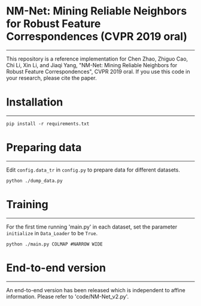 # NM-Net: Mining Reliable Neighbors for Robust Feature Correspondences (CVPR 2019 oral)
***

This repository is a reference implementation for Chen Zhao, Zhiguo Cao, Chi Li, Xin Li, and Jiaqi Yang, "NM-Net: Mining Reliable Neighbors for Robust Feature Correspondences", CVPR 2019 oral. If you use this code in your research, please cite the paper.


# Installation

***
```
pip install -r requirements.txt
```

# Preparing data
***
Edit `config.data_tr` in `config.py` to prepare data for different datasets.

```
python ./dump_data.py
```
# Training
***
For the first time running 'main.py' in each dataset, set the parameter `initialize` in `Data_Loader` to be `True`.

```
python ./main.py COLMAP #NARROW WIDE
```
# End-to-end version
***
An end-to-end version has been released which is independent to affine information. Please refer to 'code/NM-Net_v2.py'.

